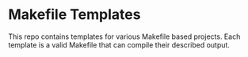 Makefile Templates
==================

This repo contains templates for various Makefile based projects. Each template
is a valid Makefile that can compile their described output.